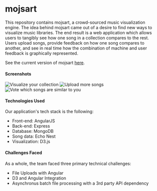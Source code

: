 mojsart
=======

This repository contains mojsart, a crowd-sourced music visualization engine. The idea behind mojsart came out of a desire to find new ways to visualize music libraries. The end result is a web application which allows users to tangibly see how one song in a collection compares to the rest. Users upload songs, provide feedback on how one song compares to another, and see in real time how the combination of machine and user feedback is graphically represented. 

See the current version of mojsart [here](http://mojsart.com/).

#### Screenshots
![Visualize your collection](https://www.dropbox.com/s/bkm2zlbcx900s63/visualize.png)
![Upload more songs](https://www.dropbox.com/s/ehwlehy05n83txv/upload.png)
![Vote which songs are similar to you](https://www.dropbox.com/s/rl6xumukhohatop/vote.png)

#### Technologies Used
Our application's tech stack is the following:
- Front-end: AngularJS
- Back-end: Express
- Database: MongoDB
- Song data: Echo Nest
- Visualization: D3.js

#### Challenges Faced
As a whole, the team faced three primary technical challenges:
- File Uploads with Angular
- D3 and Angular Integration
- Asynchronus batch file processing with a 3rd party API dependency
